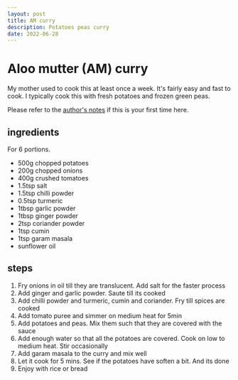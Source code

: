 ```yaml
---
layout: post
title: AM curry
description: Potatoes peas curry
date: 2022-06-28
---
```

# Aloo mutter (AM) curry
My mother used to cook this at least once a week. It's fairly easy and fast to cook. I typically cook this with fresh potatoes and frozen green peas.

Please refer to the [author's notes](https://nchahare.github.io/blog/2022/cooking/) if this is your first time here.

## ingredients 
For 6 portions. 
- 500g chopped potatoes 
- 200g chopped onions
- 400g crushed tomatoes 
- 1.5tsp salt
- 1.5tsp chilli powder
- 0.5tsp turmeric
- 1tbsp garlic powder
- 1tbsp ginger powder
- 2tsp coriander powder
- 1tsp cumin
- 1tsp garam masala
- sunflower oil

## steps
1. Fry onions in oil till they are translucent. Add salt for the faster process
2. Add ginger and garlic powder. Saute till its cooked
3. Add chilli powder and turmeric, cumin and coriander. Fry till spices are cooked
4. Add tomato puree and simmer on medium heat for 5min
5. Add potatoes and peas. Mix them such that they are covered with the sauce
6. Add enough water so that all the potatoes are covered. Cook on low to medium heat. Stir occasionally
7. Add garam masala to the curry and mix well
9. Let it cook for 5 mins. See if the potatoes have soften a bit. And its done
10. Enjoy with rice or bread